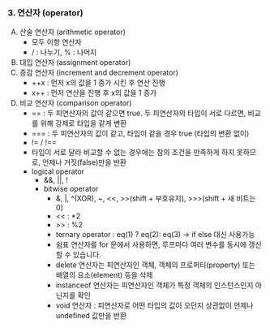 <h3>3. 연산자 (operator)</h3>

<ol type='A'>
    <li>산술 연산자 (arithmetic operator)
        <ul type=square>
            <li>모두 이항 연산자</li>
            <li> / : 나누기, % : 나머지</li>
        </ul>
    </li>
    <li>대입 연산자 (assignment operator)</li>
    <li>증감 연산자 (increment and decrement operator)
    <ul type=square>
        <li>++x : 먼저 x의 값을 1 증가 시킨 후 연산 진행</li>
        <li>x++ : 먼저 연산을 진행 후 x의 값을 1 증가</li>
    </ul>
        </li>
    <li>비교 연산자 (comparison operator)
    	<ul type=square>
            <li>== : 두 피연산자의 값이 같으면 true. 두 피연산자의 타입이 
                서로 다르면, 비교를 위해 강제로 타입을 같게 변환</li>
            <li>=== : 두 피연산자의 값이 같고, 타입이 같을 경우 true (타입의 변환 없이)</li>
            <li>!= / !==</li>
            <li>타입이 서로 달라 비교할 수 없는 경우에는 참의 조건을 만족하게 하지 못하므로, 
                언제나 거짓(false)만을 반환</li>
    </li>
    <li>logical operator
        <ul type=square>
            <li>&&, ||, !</li>
    </li>
    <li>bitwise operator
        <ul type=square>
            <li>&, |, ^(XOR), ~, <<, >>(shift + 부호유지), >>>(shift + 새 비트는 0)</li>
            <li><< : *2</li>
            <li>>> : %2</li>
    </li>
    <li> ternary operator : eq(1) ? eq(2): eq(3) -> if else 대신 사용가능
    </li>
    <li>쉼표 연산자를 for 문에서 사용하면, 루프마다 여러 변수를 동시에 갱신할 수 있습니다.</li>
    <li>delete 연산자는 피연산자인 객체, 객체의 프로퍼티(property) 또는 배열의 요소(element) 등을 삭제</li>
    <li>instanceof 연산자는 피연산자인 객체가 특정 객체의 인스턴스인지 아닌지를 확인</li>
    <li>void 연산자 : 피연산자로 어떤 타입의 값이 오던지 상관없이 언제나 undefined 값만을 반환</li>
</ol>

